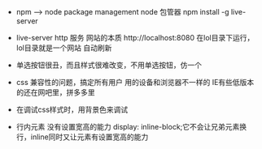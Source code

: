 - npm --> node package management node 包管器
    npm install -g live-server 
- live-server  http 服务 网站的本质
     http://localhost:8080
     在lol目录下运行，lol目录就是一个网站
     自动刷新

- 单选按钮很丑，而且样式很难改变，不用单选按钮，仿一个
- css 兼容性的问题，搞定所有用户 用的设备和浏览器不一样的
    IE有些低版本的还在网吧里，拼多多里
- 在调试css样式时，用背景色来调试
- 行内元素 没有设置宽高的能力
 display: inline-block;它不会让兄弟元素换行，inline同时又让元素有设置宽高的能力